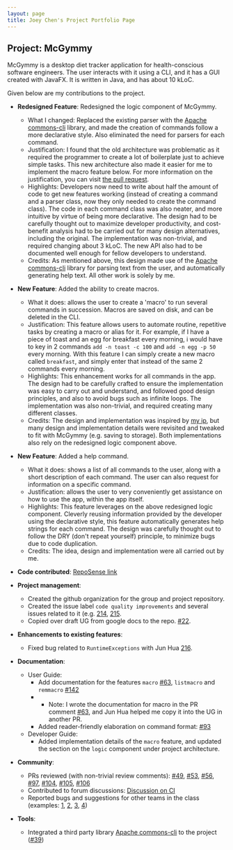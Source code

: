 ```yaml
---
layout: page
title: Joey Chen's Project Portfolio Page
---
```


## Project: McGymmy

McGymmy is a desktop diet tracker application for health-conscious software engineers.
The user interacts with it using a CLI, and it has a GUI created with JavaFX. It is written in Java, and has about 10 kLoC.

Given below are my contributions to the project.

* **Redesigned Feature**: Redesigned the logic component of McGymmy.
  * What I changed: Replaced the existing parser with the [Apache commons-cli](https://github.com/apache/commons-cli) library, and made the creation of commands follow
  a more declarative style. Also eliminated the need for parsers for each command.
  * Justification: I found that the old architecture was problematic as it required the programmer to create a lot of boilerplate just to achieve simple tasks.
  This new architecture also made it easier for me to implement the macro feature below. For more information on the justification, you can visit
  [the pull request](https://github.com/AY2021S1-CS2103T-W17-3/tp/pull/39).
  * Highlights: Developers now need to write about half the amount of code to get new features working (instead of creating a command and a parser class, now they only
  needed to create the command class). The code in each command class was also neater, and more intuitive by virtue of being more declarative.
  The design had to be carefully thought out to maximize developer productivity, and cost-benefit analysis had to be carried out for many design alternatives, including the original.
  The implementation was non-trivial, and required changing about 3 kLoC. The new API also had to be documented well enough for fellow developers to understand.
  * Credits: As mentioned above, this design made use of the [Apache commons-cli](https://github.com/apache/commons-cli) library for parsing text from the user, and automatically
  generating help text. All other work is solely by me.

* **New Feature**: Added the ability to create macros.
  * What it does: allows the user to create a 'macro' to run several commands in succession. Macros are saved on disk, and can be deleted in the CLI.
  * Justification: This feature allows users to automate routine, repetitive tasks by creating a macro or alias for it.
  For example, if I have a piece of toast and an egg for breakfast every morning, i would have to key in 2 commands `add -n toast -c 100` and `add -n egg -p 50` every morning.
  With this feature I can simply create a new macro called `breakfast`, and simply enter that instead of the same 2 commands every morning.
  * Highlights: This enhancement works for all commands in the app. The design had to be carefully crafted to ensure the implementation was easy to carry out and understand,
  and followed good design principles, and also to avoid bugs such as infinite loops. The implementation was also non-trivial, and required creating many different classes.
  * Credits: The design and implementation was inspired by [my ip](https://github.com/JoeyChenSmart/ip), but many design and implementation details were revisited and
  tweaked to fit with McGymmy (e.g. saving to storage). Both implementations also rely on the redesigned logic component above.
  

* **New Feature**: Added a help command.
  * What it does: shows a list of all commands to the user, along with a short description of each command. The user can also request for information on a specific command.
  * Justification: allows the user to very conveniently get assistance on how to use the app, within the app itself.
  * Highlights: This feature leverages on the above redesigned logic component. Cleverly reusing information provided by the developer using the declarative style,
  this feature automatically generates help strings for each command. The design was carefully thought out to follow the DRY (don't repeat yourself) principle, to minimize
  bugs due to code duplication.
  * Credits: The idea, design and implementation were all carried out by me.
  
* **Code contributed**: [RepoSense link](https://nus-cs2103-ay2021s1.github.io/tp-dashboard/#breakdown=true&search=joeychensmart&sort=groupTitle&sortWithin=title&since=2020-08-14&timeframe=commit&mergegroup=&groupSelect=groupByRepos&checkedFileTypes=docs~functional-code~test-code~other&tabOpen=true&tabType=authorship&tabAuthor=joeychensmart&tabRepo=AY2021S1-CS2103T-W17-3%2Ftp%5Bmaster%5D&authorshipIsMergeGroup=false&authorshipFileTypes=docs~functional-code~test-code~other)

* **Project management**:
  * Created the github organization for the group and project repository.
  * Created the issue label `code quality improvements` and several issues related to it (e.g. [214](https://github.com/AY2021S1-CS2103T-W17-3/tp/issues/214), [215](https://github.com/AY2021S1-CS2103T-W17-3/tp/issues/215).
  * Copied over draft UG from google docs to the repo. [\#22](https://github.com/AY2021S1-CS2103T-W17-3/tp/pull/22).

* **Enhancements to existing features**:
  * Fixed bug related to `RuntimeExceptions` with Jun Hua [216](https://github.com/AY2021S1-CS2103T-W17-3/tp/pull/216).

* **Documentation**:
  * User Guide:
    * Add documentation for the features `macro` [\#63](https://github.com/AY2021S1-CS2103T-W17-3/tp/pull/63), `listmacro` and `remmacro` [\#142](https://github.com/AY2021S1-CS2103T-W17-3/tp/pull/142)
    * * Note: I wrote the documentation for macro in the PR comment [\#63](https://github.com/AY2021S1-CS2103T-W17-3/tp/pull/63), and Jun Hua helped me copy it into the UG in another PR.
    * Added reader-friendly elaboration on command format: [\#93](https://github.com/AY2021S1-CS2103T-W17-3/tp/pull/93)
  * Developer Guide:
    * Added implementation details of the `macro` feature, and updated the section on the `logic` component under project architecture.

* **Community**:
  * PRs reviewed (with non-trivial review comments): [\#49](https://github.com/AY2021S1-CS2103T-W17-3/tp/pull/49), [\#53](https://github.com/AY2021S1-CS2103T-W17-3/tp/pull/53),
  [\#56](https://github.com/AY2021S1-CS2103T-W17-3/tp/pull/56), [\#97](https://github.com/AY2021S1-CS2103T-W17-3/tp/pull/97), 
  [\#104](https://github.com/AY2021S1-CS2103T-W17-3/tp/pull/104), [\#105](https://github.com/AY2021S1-CS2103T-W17-3/tp/pull/105), 
  [\#106](https://github.com/AY2021S1-CS2103T-W17-3/tp/pull/106)
  * Contributed to forum discussions: [Discussion on CI](https://github.com/nus-cs2103-AY2021S1/forum/issues/264)
  * Reported bugs and suggestions for other teams in the class (examples: [1](https://github.com/JoeyChenSmart/ped/issues/1), [2](https://github.com/JoeyChenSmart/ped/issues/2), [3](https://github.com/JoeyChenSmart/ped/issues/3), [4](https://github.com/JoeyChenSmart/ped/issues/4))

* **Tools**:
  * Integrated a third party library [Apache commons-cli](https://github.com/apache/commons-cli) to the project ([\#39](https://github.com/AY2021S1-CS2103T-W17-3/tp/pull/39))
